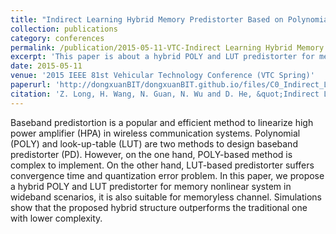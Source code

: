 ```yaml
---
title: "Indirect Learning Hybrid Memory Predistorter Based on Polynomial and Look-Up-Table"
collection: publications
category: conferences
permalink: /publication/2015-05-11-VTC-Indirect Learning Hybrid Memory Predistorter Based on Polynomial and Look-Up-Table-number-0
excerpt: 'This paper is about a hybrid POLY and LUT predistorter for memory nonlinear system in wideband scenarios.'
date: 2015-05-11
venue: '2015 IEEE 81st Vehicular Technology Conference (VTC Spring)'
paperurl: 'http://dongxuanBIT/dongxuanBIT.github.io/files/C0_Indirect_Learning_Hybrid_Memory_Predistorter_Based_on_Polynomial_and_Look-Up-Table.pdf'
citation: 'Z. Long, H. Wang, N. Guan, N. Wu and D. He, &quot;Indirect Learning Hybrid Memory Predistorter Based on Polynomial and Look-Up-Table,&quot; in <i>Proc. 2015 IEEE 81st Vehicular Technology Conference (VTC Spring)</i>, Glasgow, UK, 2015, pp. 1-5.'
---
```


Baseband predistortion is a popular and efficient method to linearize high power amplifier (HPA) in wireless communication systems. Polynomial (POLY) and look-up-table  (LUT) are two methods to design baseband predistorter (PD). However, on the one hand, POLY-based method is complex to implement. On the other hand, LUT-based predistorter suffers convergence time and quantization error problem. In this paper, we propose a hybrid POLY and LUT predistorter for memory nonlinear system in wideband scenarios, it is also suitable for  memoryless channel. Simulations show that the proposed hybrid  structure outperforms the traditional one with lower complexity.